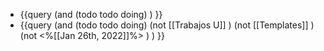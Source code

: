- {{query (and (todo todo doing)  ) }}
- {{query (and (todo todo doing)  (not [[Trabajos U]] ) (not [[Templates]] )  (not <%[[Jan 26th, 2022]]%> ) ) }}